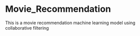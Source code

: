 # Movie_Recommendation
This is a movie recommendation machine learning model using collaborative filtering

